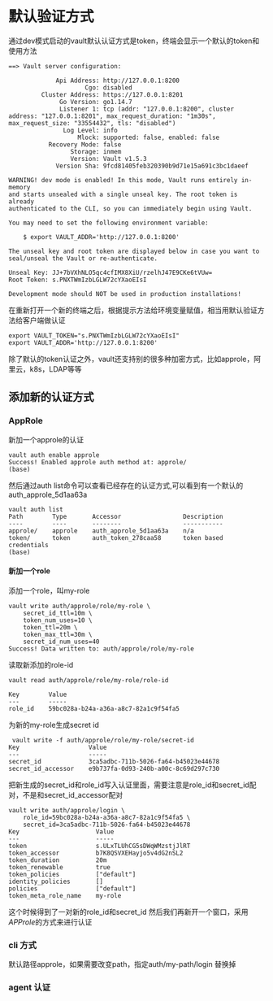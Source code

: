 # 默认验证方式
通过dev模式启动的vault默认认证方式是token，终端会显示一个默认的token和使用方法
```
==> Vault server configuration:

             Api Address: http://127.0.0.1:8200
                     Cgo: disabled
         Cluster Address: https://127.0.0.1:8201
              Go Version: go1.14.7
              Listener 1: tcp (addr: "127.0.0.1:8200", cluster address: "127.0.0.1:8201", max_request_duration: "1m30s", max_request_size: "33554432", tls: "disabled")
               Log Level: info
                   Mlock: supported: false, enabled: false
           Recovery Mode: false
                 Storage: inmem
                 Version: Vault v1.5.3
             Version Sha: 9fcd81405feb320390b9d71e15a691c3bc1daeef

WARNING! dev mode is enabled! In this mode, Vault runs entirely in-memory
and starts unsealed with a single unseal key. The root token is already
authenticated to the CLI, so you can immediately begin using Vault.

You may need to set the following environment variable:

    $ export VAULT_ADDR='http://127.0.0.1:8200'

The unseal key and root token are displayed below in case you want to
seal/unseal the Vault or re-authenticate.

Unseal Key: JJ+7bVXhNLO5qc4cfIMX8XiU/rzelhJ47E9CKe6tVUw=
Root Token: s.PNXTWmIzbLGLW72cYXaoEIsI

Development mode should NOT be used in production installations!
```
在重新打开一个新的终端之后，根据提示方法给环境变量赋值，相当用默认验证方法给客户端做认证
```shell script
export VAULT_TOKEN="s.PNXTWmIzbLGLW72cYXaoEIsI"
export VAULT_ADDR='http://127.0.0.1:8200'
```
除了默认的token认证之外，vault还支持别的很多种加密方式，比如approle，阿里云，k8s，LDAP等等
## 添加新的认证方式
###  AppRole

新加一个approle的认证
```shell script
vault auth enable approle
Success! Enabled approle auth method at: approle/
(base)
```
然后通过auth list命令可以查看已经存在的认证方式,可以看到有一个默认的auth_approle_5d1aa63a
```
vault auth list
Path        Type       Accessor                 Description
----        ----       --------                 -----------
approle/    approle    auth_approle_5d1aa63a    n/a
token/      token      auth_token_278caa58      token based credentials
(base)
```
#### 新加一个role
添加一个role，叫my-role
```shell script
vault write auth/approle/role/my-role \
    secret_id_ttl=10m \
    token_num_uses=10 \
    token_ttl=20m \
    token_max_ttl=30m \
    secret_id_num_uses=40
Success! Data written to: auth/approle/role/my-role
```
读取新添加的role-id
```shell script
vault read auth/approle/role/my-role/role-id

Key        Value
---        -----
role_id    59bc028a-b24a-a36a-a8c7-82a1c9f54fa5
```
为新的my-role生成secret id
```shell script
 vault write -f auth/approle/role/my-role/secret-id
Key                   Value
---                   -----
secret_id             3ca5adbc-711b-5026-fa64-b45023e44678
secret_id_accessor    e9b737fa-0d93-240b-a00c-8c69d297c730
```
把新生成的secret_id和role_id写入认证里面，需要注意是role_id和secret_id配对，不是和secret_id_accessor配对
```shell script
vault write auth/approle/login \
    role_id=59bc028a-b24a-a36a-a8c7-82a1c9f54fa5 \
    secret_id=3ca5adbc-711b-5026-fa64-b45023e44678
Key                     Value
---                     -----
token                   s.ULxTLUhCG5sDWqWMzstjJlRT
token_accessor          b7K8QSVXEHayjo5v4dG2nSL2
token_duration          20m
token_renewable         true
token_policies          ["default"]
identity_policies       []
policies                ["default"]
token_meta_role_name    my-role
```


这个时候得到了一对新的role_id和secret_id
然后我们再新开一个窗口，采用*APProle*的方式来进行认证


### cli 方式
默认路径approle，如果需要改变path，指定auth/my-path/login 替换掉

### agent 认证

